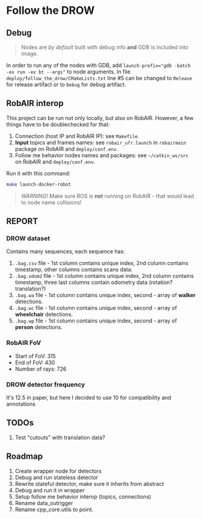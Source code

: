 # Follow the DROW

## Debug

> Nodes are _by default_ built with debug info **and** GDB is included into image.

In order to run any of the nodes with GDB, add `launch-prefix="gdb -batch -ex run -ex bt --args"` to node arguments.
In file `deploy/follow_the_drow/CMakeLists.txt` line #5 can be changed to `Release` for release artifact or to `Debug` for debug artifact.

## RobAIR interop

This project can be run not only locally, but also on RobAIR.
However, a few things have to be doublechecked for that:

1. Connection (host IP and RobAIR IP): see `Makefile`.
2. **Input** topics and frames names: see `robair_ufr.launch` in `robairmain` package on RobAIR and `deploy/conf.env`.
3. Follow me behavior nodes names and packages: see `~/catkin_ws/src` on RobAIR and `deploy/conf.env`.

Run it with this command:

```bash
make launch-docker-robot
```

> _WARNING!_ Make sure ROS is **not** running on RobAIR - that would lead to node name collisions!

## REPORT

### DROW dataset

Contains many sequences, each sequence has:

1. `.bag.csv` file - 1st column contains unique index, 2nd column contains timestamp, other columns contains scans data.
2. `.bag.odom2` file - 1st column contains unique index, 2nd column contains timestamp, three last columns contain odometry data (rotation? translation?)
3. `.bag.wa` file - 1st column contains unique index, second - array of **walker** detections.
4. `.bag.wc` file - 1st column contains unique index, second - array of **wheelchair** detections.
5. `.bag.wp` file - 1st column contains unique index, second - array of **person** detections.

### RobAIR FoV

- Start of FoV: 315
- End of FoV: 430
- Number of rays: 726

### DROW detector frequency

It's 12.5 in paper, but here I decided to use 10 for compatibility and annotations

## TODOs

1. Test "cutouts" with translation data?

## Roadmap

1. Create wrapper node for detectors
2. Debug and run stateless detector
3. Rewrite stateful detector, make sure it inherits from abstract
4. Debug and run it in wrapper
5. Setup follow me behavior interop (topics, connections)
6. Rename data_outrigger
7. Rename cpp_core.utils to point.
